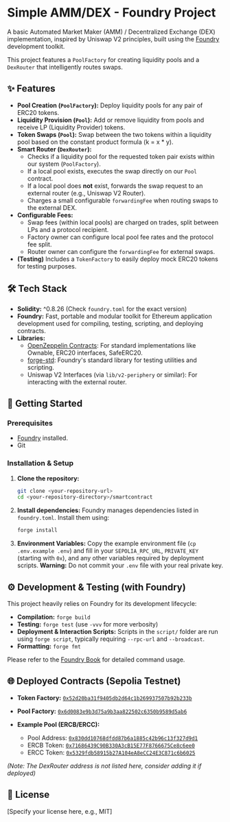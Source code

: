 # Simple AMM/DEX - Foundry Project

A basic Automated Market Maker (AMM) / Decentralized Exchange (DEX) implementation, inspired by Uniswap V2 principles, built using the [Foundry](https://github.com/foundry-rs/foundry) development toolkit.

This project features a `PoolFactory` for creating liquidity pools and a `DexRouter` that intelligently routes swaps.

## ✨ Features

*   **Pool Creation (`PoolFactory`):** Deploy liquidity pools for any pair of ERC20 tokens.
*   **Liquidity Provision (`Pool`):** Add or remove liquidity from pools and receive LP (Liquidity Provider) tokens.
*   **Token Swaps (`Pool`):** Swap between the two tokens within a liquidity pool based on the constant product formula (k = x * y).
*   **Smart Router (`DexRouter`):**
    *   Checks if a liquidity pool for the requested token pair exists within our system (`PoolFactory`).
    *   If a local pool exists, executes the swap directly on our `Pool` contract.
    *   If a local pool does **not** exist, forwards the swap request to an external router (e.g., Uniswap V2 Router).
    *   Charges a small configurable `forwardingFee` when routing swaps to the external DEX.
*   **Configurable Fees:**
    *   Swap fees (within local pools) are charged on trades, split between LPs and a protocol recipient.
    *   Factory owner can configure local pool fee rates and the protocol fee split.
    *   Router owner can configure the `forwardingFee` for external swaps.
*   **(Testing)** Includes a `TokenFactory` to easily deploy mock ERC20 tokens for testing purposes.

## 🛠️ Tech Stack

*   **Solidity:** ^0.8.26 (Check `foundry.toml` for the exact version)
*   **Foundry:** Fast, portable and modular toolkit for Ethereum application development used for compiling, testing, scripting, and deploying contracts.
*   **Libraries:**
    *   [OpenZeppelin Contracts](https://github.com/OpenZeppelin/openzeppelin-contracts): For standard implementations like Ownable, ERC20 interfaces, SafeERC20.
    *   [forge-std](https://github.com/foundry-rs/forge-std): Foundry's standard library for testing utilities and scripting.
    *   Uniswap V2 Interfaces (via `lib/v2-periphery` or similar): For interacting with the external router.

## 🚀 Getting Started

### Prerequisites

*   [Foundry](https://book.getfoundry.sh/getting-started/installation) installed.
*   Git

### Installation & Setup

1.  **Clone the repository:**
    ```bash
    git clone <your-repository-url>
    cd <your-repository-directory>/smartcontract
    ```

2.  **Install dependencies:**
    Foundry manages dependencies listed in `foundry.toml`. Install them using:
    ```bash
    forge install
    ```

3.  **Environment Variables:**
    Copy the example environment file (`cp .env.example .env`) and fill in your `SEPOLIA_RPC_URL`, `PRIVATE_KEY` (starting with `0x`), and any other variables required by deployment scripts. **Warning:** Do not commit your `.env` file with your real private key.

## ⚙️ Development & Testing (with Foundry)

This project heavily relies on Foundry for its development lifecycle:

*   **Compilation:** `forge build`
*   **Testing:** `forge test` (use `-vvv` for more verbosity)
*   **Deployment & Interaction Scripts:** Scripts in the `script/` folder are run using `forge script`, typically requiring `--rpc-url` and `--broadcast`.
*   **Formatting:** `forge fmt`

Please refer to the [Foundry Book](https://book.getfoundry.sh/) for detailed command usage.

## 🌐 Deployed Contracts (Sepolia Testnet)

*   **Token Factory:**
    [`0x52d20ba31f9405db2d64c1b269937507b92b233b`](https://sepolia.etherscan.io/address/0x52d20ba31f9405db2d64c1b269937507b92b233b#writeContract)

*   **Pool Factory:**
    [`0x6d0083e9b3d75a9b3aa822502c6350b9589d5ab6`](https://sepolia.etherscan.io/address/0x6d0083e9b3d75a9b3aa822502c6350b9589d5ab6#code)

*   **Example Pool (ERCB/ERCC):**
    *   Pool Address: [`0x830dd10768dfdd87b6a1885c42b96c13f327d9d1`](https://sepolia.etherscan.io/address/0x830dd10768dfdd87b6a1885c42b96c13f327d9d1#code)
    *   ERCB Token: [`0x71686439C90B330A3cB15E77F8766675Ce8c6ee0`](https://sepolia.etherscan.io/address/0x71686439C90B330A3cB15E77F8766675Ce8c6ee0)
    *   ERCC Token: [`0x5329fdb58915b27A104eA8eCC24E3C871c6b6025`](https://sepolia.etherscan.io/address/0x5329fdb58915b27A104eA8eCC24E3C871c6b6025)

*(Note: The DexRouter address is not listed here, consider adding it if deployed)*

## 📄 License

[Specify your license here, e.g., MIT]